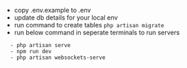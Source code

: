  - copy .env.example to .env
 - update db details for your local env
 - run command to create tables ``` php artisan migrate ```
 - run below command in seperate terminals to run servers
 
```
  - php artisan serve
  - npm run dev
  - php artisan websockets-serve
```
